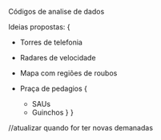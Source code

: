 Códigos de analise de dados

Ideias propostas: {
  - Torres de telefonia
   
  - Radares de velocidade
   
  - Mapa com regiões de roubos
   
  - Praça de pedagios {
     - SAUs
     - Guinchos
   }
}

//atualizar quando for ter novas demanadas  
